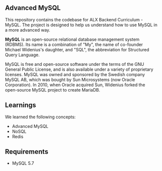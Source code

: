 ## Advanced MySQL

This repository contains the codebase for ALX Backend Curriculum - MySQL.
The project is designed to help us understand how to use MySQL in a more advanced way.

**MySQL** is an open-source relational database management system (RDBMS).
Its name is a combination of "My", the name of co-founder Michael Widenius's daughter, and "SQL", the abbreviation for Structured Query Language.

MySQL is free and open-source software under the terms of the GNU General Public License, and is also available under a variety of proprietary licenses.
MySQL was owned and sponsored by the Swedish company MySQL AB, which was bought by Sun Microsystems (now Oracle Corporation).
In 2010, when Oracle acquired Sun, Widenius forked the open-source MySQL project to create MariaDB.

## Learnings

We learned the following concepts:

- Advanced MySQL
- NoSQL
- Redis

## Requirements

- MySQL 5.7